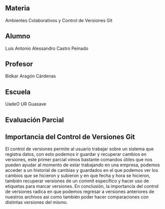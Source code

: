 
## Materia
Ambientes Colaborativos y Control de Versiones Git

## Alumno
Luis Antonio Alessandro Castro Peinado

## Profesor
Bidkar Aragón Cárdenas

## Escuela
UadeO UR Guasave

## Evaluación Parcial


## Importancia del Control de Versiones Git
El control de versiones permite al usuario trabajar sobre un sistema que registra datos, con esto podemos ir guardar y recuperar cambios en versiones, este primer parcial vimos bastante comandos útiles que nos pueden ayudar al momento de estar trabajando en una empresa, podemos acceder a un historial de cambias y guardados en el que podemos ver los cambios que se hicieron y subieron y en que fecha y hora se hicieron, también recuperar versiones de un commit específico y hacer uso de etiquetas para marcar versiones.
En conclusión, la importancia del control de versiones radica en que podemos regresar a versiones anteriores de nuestros archivos asi como también poder hacer comparaciones con distintas versiones del mismo.
